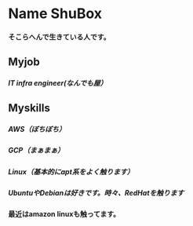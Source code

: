 # Name ShuBox

 #### そこらへんで生きている人です。
 
## Myjob

##### IT infra engineer(なんでも屋）

## Myskills
##### AWS（ぼちぼち）
##### GCP（まぁまぁ）
##### Linux（基本的にapt系をよく触ります）
##### UbuntuやDebianは好きです。時々、RedHatを触ります　
#### 最近はamazon linuxも触ってます。

